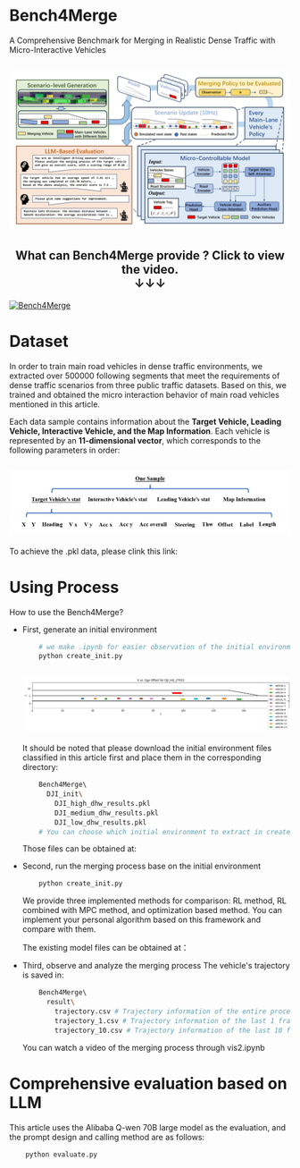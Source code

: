 # Bench4Merge
A Comprehensive Benchmark for Merging in Realistic Dense Traffic with Micro-Interactive Vehicles

<h2 align="center">
  <img src='./result/figure/overall.jpg'>
</h2>

<h2 align="center">
What can Bench4Merge provide ?<b> Click to view the video.</b>
<br>
<b>&#x2193;&#x2193;&#x2193;</b>
</h2>

[![Bench4Merge]('./result/figure/overall.jpg')](https://youtu.be/2ZBHL5UC4_c?si=Hw3YmFOiFiDbqxZ5 "Bench4Merge")

# Dataset
In order to train main road vehicles in dense traffic environments, we extracted over 500000 following segments that meet the requirements of dense traffic scenarios from three public traffic datasets. Based on this, we trained and obtained the micro interaction behavior of main road vehicles mentioned in this article.

Each data sample contains information about the **Target Vehicle, Leading Vehicle, Interactive Vehicle, and the Map Information**. Each vehicle is represented by an **11-dimensional vector**, which corresponds to the following parameters in order: 

<h2 align="center">
  <img src='./result/figure/data_sample.png'>
</h2>

To achieve the .pkl data, please clink this link:

# Using Process
How to use the Bench4Merge?
  - First, generate an initial environment
    ```bash
        # we make .ipynb for easier observation of the initial environment
        python create_init.py
    ```
    <h2 align="center">
        <img src='./result/figure/init_stat.png'>
    </h2>
    
    It should be noted that please download the initial environment files classified in this article first and place them in the corresponding directory:
    ```bash
        Bench4Merge\ 
          DJI_init\
            DJI_high_dhw_results.pkl
            DJI_medium_dhw_results.pkl
            DJI_low_dhw_results.pkl
        # You can choose which initial environment to extract in create_init.py
    ```

    Those files can be obtained at:

  - Second, run the merging process base on the initial environment
    ```bash
        python create_init.py
    ```
    We provide three implemented methods for comparison: RL method, RL combined with MPC method, and optimization based method. You can implement your personal algorithm based on this framework and compare with them.

    The existing model files can be obtained at：

  - Third, observe and analyze the merging process
    The vehicle's trajectory is saved in:
    ```bash
        Bench4Merge\ 
          result\
            trajectory.csv # Trajectory information of the entire process
            trajectory_1.csv # Trajectory information of the last 1 frame
            trajectory_10.csv # Trajectory information of the last 10 frame
    ```
    You can watch a video of the merging process through vis2.ipynb


# Comprehensive evaluation based on LLM

This article uses the Alibaba Q-wen 70B large model as the evaluation, and the prompt design and calling method are as follows:

```bash
    python evaluate.py
```






